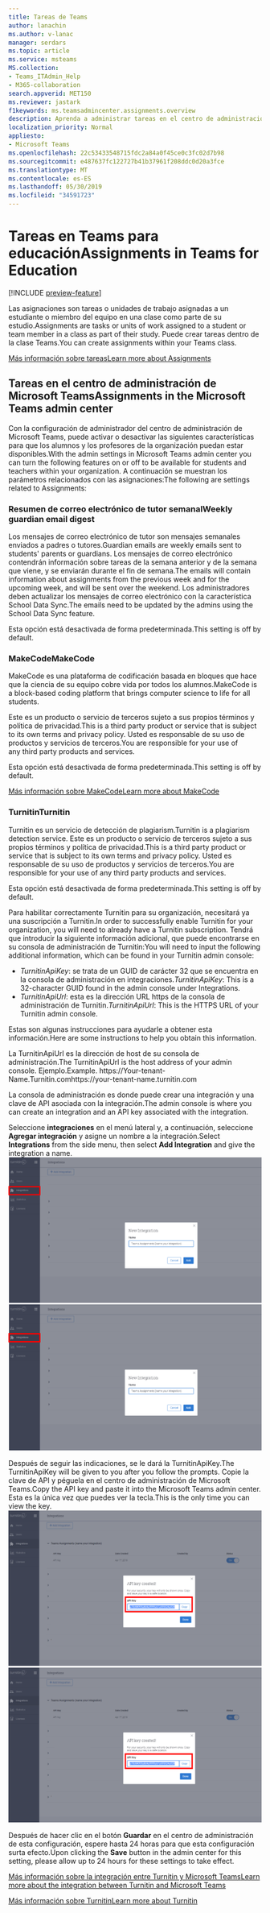 ```yaml
---
title: Tareas de Teams
author: lanachin
ms.author: v-lanac
manager: serdars
ms.topic: article
ms.service: msteams
MS.collection:
- Teams_ITAdmin_Help
- M365-collaboration
search.appverid: MET150
ms.reviewer: jastark
f1keywords: ms.teamsadmincenter.assignments.overview
description: Aprenda a administrar tareas en el centro de administración de Microsoft Teams en Teams para el ámbito educativo.
localization_priority: Normal
appliesto:
- Microsoft Teams
ms.openlocfilehash: 22c53433548715fdc2a84a0f45ce0c3fc02d7b98
ms.sourcegitcommit: e487637fc122727b41b37961f208ddc0d20a3fce
ms.translationtype: MT
ms.contentlocale: es-ES
ms.lasthandoff: 05/30/2019
ms.locfileid: "34591723"
---
```

# <a name="assignments-in-teams-for-education"></a><span data-ttu-id="a6ad2-103">Tareas en Teams para educación</span><span class="sxs-lookup"><span data-stu-id="a6ad2-103">Assignments in Teams for Education</span></span>

[!INCLUDE [preview-feature](../includes/preview-feature.md)]

<span data-ttu-id="a6ad2-104">Las asignaciones son tareas o unidades de trabajo asignadas a un estudiante o miembro del equipo en una clase como parte de su estudio.</span><span class="sxs-lookup"><span data-stu-id="a6ad2-104">Assignments are tasks or units of work assigned to a student or team member in a class as part of their study.</span></span> <span data-ttu-id="a6ad2-105">Puede crear tareas dentro de la clase Teams.</span><span class="sxs-lookup"><span data-stu-id="a6ad2-105">You can create assignments within your Teams class.</span></span>

[<span data-ttu-id="a6ad2-106">Más información sobre tareas</span><span class="sxs-lookup"><span data-stu-id="a6ad2-106">Learn more about Assignments</span></span>](https://support.office.com/article/microsoft-teams-5aa4431a-8a3c-4aa5-87a6-b6401abea114?ui=en-US&rs=en-IE&ad=IE#ID0EAABAAA=Assignments)

## <a name="assignments-in-the-microsoft-teams-admin-center"></a><span data-ttu-id="a6ad2-107">Tareas en el centro de administración de Microsoft Teams</span><span class="sxs-lookup"><span data-stu-id="a6ad2-107">Assignments in the Microsoft Teams admin center</span></span>

<span data-ttu-id="a6ad2-108">Con la configuración de administrador del centro de administración de Microsoft Teams, puede activar o desactivar las siguientes características para que los alumnos y los profesores de la organización puedan estar disponibles.</span><span class="sxs-lookup"><span data-stu-id="a6ad2-108">With the admin settings in Microsoft Teams admin center you can turn the following features on or off to be available for students and teachers within your organization.</span></span> <span data-ttu-id="a6ad2-109">A continuación se muestran los parámetros relacionados con las asignaciones:</span><span class="sxs-lookup"><span data-stu-id="a6ad2-109">The following are settings related to Assignments:</span></span>

<span data-ttu-id="a6ad2-110"><a name="#bkemaildigest"> </a></span><span class="sxs-lookup"><span data-stu-id="a6ad2-110"></span></span>
### <a name="weekly-guardian-email-digest"></a><span data-ttu-id="a6ad2-111">Resumen de correo electrónico de tutor semanal</span><span class="sxs-lookup"><span data-stu-id="a6ad2-111">Weekly guardian email digest</span></span>
<span data-ttu-id="a6ad2-112">Los mensajes de correo electrónico de tutor son mensajes semanales enviados a padres o tutores.</span><span class="sxs-lookup"><span data-stu-id="a6ad2-112">Guardian emails are weekly emails sent to students' parents or guardians.</span></span> <span data-ttu-id="a6ad2-113">Los mensajes de correo electrónico contendrán información sobre tareas de la semana anterior y de la semana que viene, y se enviarán durante el fin de semana.</span><span class="sxs-lookup"><span data-stu-id="a6ad2-113">The emails will contain information about assignments from the previous week and for the upcoming week, and will be sent over the weekend.</span></span> <span data-ttu-id="a6ad2-114">Los administradores deben actualizar los mensajes de correo electrónico con la característica School Data Sync.</span><span class="sxs-lookup"><span data-stu-id="a6ad2-114">The emails need to be updated by the admins using the School Data Sync feature.</span></span>

<span data-ttu-id="a6ad2-115">Esta opción está desactivada de forma predeterminada.</span><span class="sxs-lookup"><span data-stu-id="a6ad2-115">This setting is off by default.</span></span>

<span data-ttu-id="a6ad2-116"><a name="bkmakecode"> </a></span><span class="sxs-lookup"><span data-stu-id="a6ad2-116"></span></span>
### <a name="makecode"></a><span data-ttu-id="a6ad2-117">MakeCode</span><span class="sxs-lookup"><span data-stu-id="a6ad2-117">MakeCode</span></span>
<span data-ttu-id="a6ad2-118">MakeCode es una plataforma de codificación basada en bloques que hace que la ciencia de su equipo cobre vida por todos los alumnos.</span><span class="sxs-lookup"><span data-stu-id="a6ad2-118">MakeCode is a block-based coding platform that brings computer science to life for all students.</span></span> 

<span data-ttu-id="a6ad2-119">Este es un producto o servicio de terceros sujeto a sus propios términos y política de privacidad.</span><span class="sxs-lookup"><span data-stu-id="a6ad2-119">This is a third party product or service that is subject to its own terms and privacy policy.</span></span> <span data-ttu-id="a6ad2-120">Usted es responsable de su uso de productos y servicios de terceros.</span><span class="sxs-lookup"><span data-stu-id="a6ad2-120">You are responsible for your use of any third party products and services.</span></span>

<span data-ttu-id="a6ad2-121">Esta opción está desactivada de forma predeterminada.</span><span class="sxs-lookup"><span data-stu-id="a6ad2-121">This setting is off by default.</span></span>

[<span data-ttu-id="a6ad2-122">Más información sobre MakeCode</span><span class="sxs-lookup"><span data-stu-id="a6ad2-122">Learn more about MakeCode</span></span>](https://www.microsoft.com/${locale}/makecode)

<span data-ttu-id="a6ad2-123"><a name="#turnitin"> </a></span><span class="sxs-lookup"><span data-stu-id="a6ad2-123"></span></span>
### <a name="turnitin"></a><span data-ttu-id="a6ad2-124">Turnitin</span><span class="sxs-lookup"><span data-stu-id="a6ad2-124">Turnitin</span></span>

<span data-ttu-id="a6ad2-125">Turnitin es un servicio de detección de plagiarism.</span><span class="sxs-lookup"><span data-stu-id="a6ad2-125">Turnitin is a plagiarism detection service.</span></span> <span data-ttu-id="a6ad2-126">Este es un producto o servicio de terceros sujeto a sus propios términos y política de privacidad.</span><span class="sxs-lookup"><span data-stu-id="a6ad2-126">This is a third party product or service that is subject to its own terms and privacy policy.</span></span> <span data-ttu-id="a6ad2-127">Usted es responsable de su uso de productos y servicios de terceros.</span><span class="sxs-lookup"><span data-stu-id="a6ad2-127">You are responsible for your use of any third party products and services.</span></span>

<span data-ttu-id="a6ad2-128">Esta opción está desactivada de forma predeterminada.</span><span class="sxs-lookup"><span data-stu-id="a6ad2-128">This setting is off by default.</span></span>

<span data-ttu-id="a6ad2-129">Para habilitar correctamente Turnitin para su organización, necesitará ya una suscripción a Turnitin.</span><span class="sxs-lookup"><span data-stu-id="a6ad2-129">In order to successfully enable Turnitin for your organization, you will need to already have a Turnitin subscription.</span></span> <span data-ttu-id="a6ad2-130">Tendrá que introducir la siguiente información adicional, que puede encontrarse en su consola de administración de Turnitin:</span><span class="sxs-lookup"><span data-stu-id="a6ad2-130">You will need to input the following additional information, which can be found in your Turnitin admin console:</span></span>

  * <span data-ttu-id="a6ad2-131">_TurnitinApiKey_: se trata de un GUID de carácter 32 que se encuentra en la consola de administración en integraciones.</span><span class="sxs-lookup"><span data-stu-id="a6ad2-131">_TurnitinApiKey_: This is a 32-character GUID found in the admin console under Integrations.</span></span>
  * <span data-ttu-id="a6ad2-132">_TurnitinApiUrl_: esta es la dirección URL https de la consola de administración de Turnitin.</span><span class="sxs-lookup"><span data-stu-id="a6ad2-132">_TurnitinApiUrl_: This is the HTTPS URL of your Turnitin admin console.</span></span>

<span data-ttu-id="a6ad2-133">Estas son algunas instrucciones para ayudarle a obtener esta información.</span><span class="sxs-lookup"><span data-stu-id="a6ad2-133">Here are some instructions to help you obtain this information.</span></span>

<span data-ttu-id="a6ad2-134">La TurnitinApiUrl es la dirección de host de su consola de administración.</span><span class="sxs-lookup"><span data-stu-id="a6ad2-134">The TurnitinApiUrl is the host address of your admin console.</span></span>
<span data-ttu-id="a6ad2-135">Ejemplo.</span><span class="sxs-lookup"><span data-stu-id="a6ad2-135">Example.</span></span> <span data-ttu-id="a6ad2-136">https:[]()//Your-tenant-Name.Turnitin.com</span><span class="sxs-lookup"><span data-stu-id="a6ad2-136">https:[]()//your-tenant-name.turnitin.com</span></span>

<span data-ttu-id="a6ad2-137">La consola de administración es donde puede crear una integración y una clave de API asociada con la integración.</span><span class="sxs-lookup"><span data-stu-id="a6ad2-137">The admin console is where you can create an integration and an API key associated with the integration.</span></span>

<span data-ttu-id="a6ad2-138">Seleccione **integraciones** en el menú lateral y, a continuación, seleccione **Agregar integración** y asigne un nombre a la integración.</span><span class="sxs-lookup"><span data-stu-id="a6ad2-138">Select **Integrations** from the side menu, then select **Add Integration** and give the integration a name.</span></span>
<span data-ttu-id="a6ad2-139">![Captura de pantalla que muestra cómo agregar una nueva integración](./educationImages/Assignments_mopo_turnitin2.png)</span><span class="sxs-lookup"><span data-stu-id="a6ad2-139">![Screen shot showing adding a new integration](./educationImages/Assignments_mopo_turnitin2.png)</span></span>

<span data-ttu-id="a6ad2-140">Después de seguir las indicaciones, se le dará la TurnitinApiKey.</span><span class="sxs-lookup"><span data-stu-id="a6ad2-140">The TurnitinApiKey will be given to you after you follow the prompts.</span></span> <span data-ttu-id="a6ad2-141">Copie la clave de API y péguela en el centro de administración de Microsoft Teams.</span><span class="sxs-lookup"><span data-stu-id="a6ad2-141">Copy the API key and paste it into the Microsoft Teams admin center.</span></span>  <span data-ttu-id="a6ad2-142">Esta es la única vez que puedes ver la tecla.</span><span class="sxs-lookup"><span data-stu-id="a6ad2-142">This is the only time you can view the key.</span></span>
<span data-ttu-id="a6ad2-143">![Captura de pantalla que muestra la copia de la clave API](./educationImages/Assignments_mopo_turnitin3.png)</span><span class="sxs-lookup"><span data-stu-id="a6ad2-143">![Screen shot showing copying the API key](./educationImages/Assignments_mopo_turnitin3.png)</span></span>

<span data-ttu-id="a6ad2-144">Después de hacer clic en el botón **Guardar** en el centro de administración de esta configuración, espere hasta 24 horas para que esta configuración surta efecto.</span><span class="sxs-lookup"><span data-stu-id="a6ad2-144">Upon clicking the **Save** button in the admin center for this setting, please allow up to 24 hours for these settings to take effect.</span></span>

[<span data-ttu-id="a6ad2-145">Más información sobre la integración entre Turnitin y Microsoft Teams</span><span class="sxs-lookup"><span data-stu-id="a6ad2-145">Learn more about the integration between Turnitin and Microsoft Teams</span></span>](https://www.turnitin.com/products/feedback-studio/microsoft-teams-integration)

[<span data-ttu-id="a6ad2-146">Más información sobre Turnitin</span><span class="sxs-lookup"><span data-stu-id="a6ad2-146">Learn more about Turnitin</span></span>](https://www.turnitin.com/)
